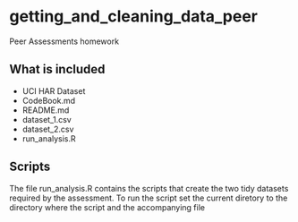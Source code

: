 getting_and_cleaning_data_peer
==============================

Peer Assessments homework

## What is included

* UCI HAR Dataset
* CodeBook.md
* README.md
* dataset_1.csv
* dataset_2.csv
* run_analysis.R

## Scripts

The file run_analysis.R contains the scripts that create the two tidy datasets required by the assessment.
To run the script set the current diretory to the directory where the script and the accompanying file 
